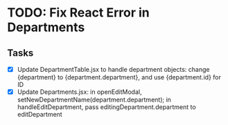 # TODO: Fix React Error in Departments

## Tasks
- [x] Update DepartmentTable.jsx to handle department objects: change {department} to {department.department}, and use {department.id} for ID
- [x] Update Departments.jsx: in openEditModal, setNewDepartmentName(department.department); in handleEditDepartment, pass editingDepartment.department to editDepartment
